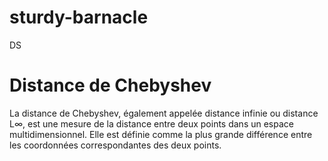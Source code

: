 # sturdy-barnacle
DS
# Distance de Chebyshev

La distance de Chebyshev, également appelée distance infinie ou distance L∞, est une mesure de la distance entre deux points dans un espace multidimensionnel. Elle est définie comme la plus grande différence entre les coordonnées correspondantes des deux points.